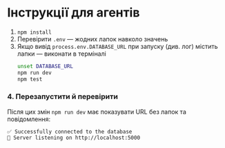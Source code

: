 # Інструкції для агентів

1. `npm install`
2. Перевірити `.env` — жодних лапок навколо значень
3. Якщо вивід `process.env.DATABASE_URL` при запуску (див. лог) містить лапки — виконати в терміналі
   ```bash
   unset DATABASE_URL
   npm run dev
   npm test
   ```

### 4. Перезапустити й перевірити

Після цих змін `npm run dev` має показувати URL без лапок та повідомлення:

```
✅ Successfully connected to the database
🚀 Server listening on http://localhost:5000
```
